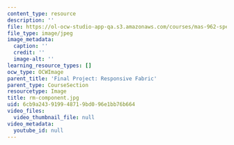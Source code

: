 ```yaml
---
content_type: resource
description: ''
file: https://ol-ocw-studio-app-qa.s3.amazonaws.com/courses/mas-962-special-topics-new-textiles-spring-2010/6cb9a243919948719bd096e1bb76b664_rm-component.jpg
file_type: image/jpeg
image_metadata:
  caption: ''
  credit: ''
  image-alt: ''
learning_resource_types: []
ocw_type: OCWImage
parent_title: 'Final Project: Responsive Fabric'
parent_type: CourseSection
resourcetype: Image
title: rm-component.jpg
uid: 6cb9a243-9199-4871-9bd0-96e1bb76b664
video_files:
  video_thumbnail_file: null
video_metadata:
  youtube_id: null
---
```

